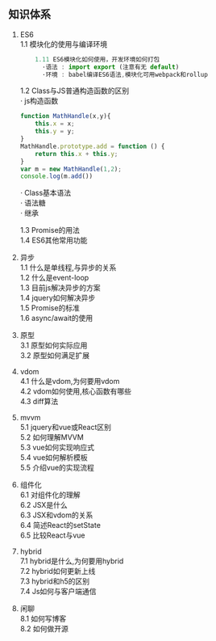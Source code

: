 ## 知识体系

 1. ES6  
    1.1 模块化的使用与编译环境  
    ```js
        1.11 ES6模块化如何使用，开发环境如何打包    
          ·语法 : import export (注意有无 default)   
          ·环境 : babel编译ES6语法,模块化可用webpack和rollup   
    ```
    1.2 Class与JS普通构造函数的区别        
       · js构造函数    
       ```js
       function MathHandle(x,y){
           this.x = x;
           this.y = y;
       }
       MathHandle.prototype.add = function () {
           return this.x + this.y;
       }
       var m = new MathHandle(1,2);
       console.log(m.add())
       ```
       · Class基本语法  
       · 语法糖  
       · 继承   
            
    1.3 Promise的用法  
    1.4 ES6其他常用功能  
 2. 异步  
    1.1 什么是单线程,与异步的关系  
    1.2 什么是event-loop  
    1.3 目前js解决异步的方案  
    1.4 jquery如何解决异步  
    1.5 Promise的标准  
    1.6 async/await的使用  
 3. 原型    
    3.1 原型如何实际应用  
    3.2 原型如何满足扩展   
 4. vdom  
    4.1 什么是vdom,为何要用vdom  
    4.2 vdom如何使用,核心函数有哪些  
    4.3 diff算法  
 5. mvvm  
    5.1 jquery和vue或React区别  
    5.2 如何理解MVVM  
    5.3 vue如何实现响应式  
    5.4 vue如何解析模板  
    5.5 介绍vue的实现流程  
 6. 组件化  
    6.1 对组件化的理解  
    6.2 JSX是什么  
    6.3 JSX和vdom的关系  
    6.4 简述React的setState  
    6.5 比较React与vue  
 7. hybrid  
    7.1 hybrid是什么,为何要用hybrid  
    7.2 hybrid如何更新上线  
    7.3 hybrid和h5的区别  
    7.4 Js如何与客户端通信  
 8. 闲聊  
    8.1 如何写博客  
    8.2 如何做开源  
